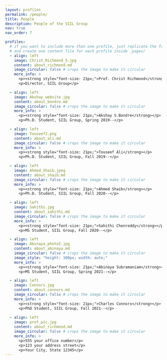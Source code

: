 ```yaml
---
layout: profiles
permalink: /people/
title: People
description: People of the SIIL Group
nav: true
nav_order: 7

profiles:
  # if you want to include more than one profile, just replicate the following block
  # and create one content file for each profile inside _pages/
  - align: left
    image: Christ_Richmond_5.jpg
    content: about_richmond.md
    image_circular: false # crops the image to make it circular
    more_info: >
      <p><strong style="font-size: 21px;">Prof. Christ Richmond</strong></p>
      <p>Director, SIIL Group</p>

  - align: left
    image: Akshay_website.jpg
    content: about_bondre.md
    image_circular: false # crops the image to make it circular
    more_info: >
      <p><strong style="font-size: 21px;">Akshay S.Bondre</strong></p>
      <p>Ph.D. Student, SIIL Group, Spring 2019--</p>

  - align: left
    image: Touseef2.png
    content: about_ali.md
    image_circular: false # crops the image to make it circular
    more_info: >
      <p><strong style="font-size: 21px;">Touseef Ali</strong></p>
      <p>Ph.D. Student, SIIL Group, Fall 2019--</p>

  - align: left
    image: Ahmed_Shaib.jpeg
    content: about_shaib.md
    image_circular: false # crops the image to make it circular
    more_info: >
      <p><strong style="font-size: 21px;">Ahmed Shaib</strong></p>
      <p>Ph.D. Student, SIIL Group, Fall 2020--</p>           

  - align: left
    image: Sahithi.jpg
    content: about_sahithi.md
    image_circular: false # crops the image to make it circular
    more_info: >
      <p><strong style="font-size: 21px;">Sahithi Chenreddy</strong></p>
      <p>MS Student, SIIL Group, Fall 2020--</p>

  - align: left
    image: Abinaya_photo2.jpg
    content: about_abinaya.md
    image_circular: false # crops the image to make it circular
    image_style: "height: 100px; width: auto;"
    more_info: >
      <p><strong style="font-size: 21px;">Abinaya Subramaniam</strong></p>
      <p>MS Student, SIIL Group, Spring 2021--</p>

  - align: left
    image: Connors.jpg
    content: about_connors.md
    image_circular: false # crops the image to make it circular
    more_info: >
      <p><strong style="font-size: 21px;">Charles Connors</strong></p>
      <p>PhD Student, SIIL Group, Fall 2021--</p>  
      
  - align: left
    image: prof_pic.jpg
    content: about_richmond.md
    image_circular: false # crops the image to make it circular
    more_info: >
      <p>555 your office number</p>
      <p>123 your address street</p>
      <p>Your City, State 12345</p> 
---
```


